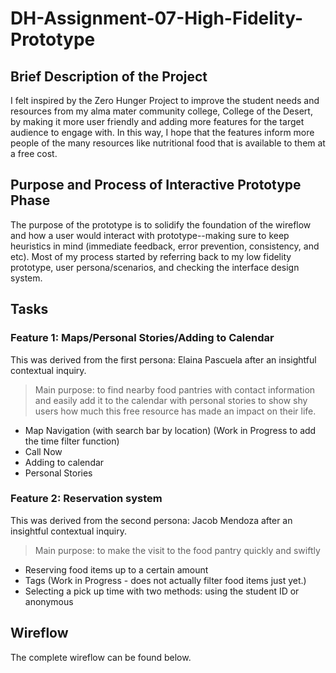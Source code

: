 # DH-Assignment-07-High-Fidelity-Prototype
## Brief Description of the Project
I felt inspired by the Zero Hunger Project to improve the student needs and resources from my alma mater community college, College of the Desert, by making it more user friendly and adding more features for the target audience to engage with. In this way, I hope that the features inform more people of the many resources like nutritional food that is available to them at a free cost.

## Purpose and Process of Interactive Prototype Phase
The purpose of the prototype is to solidify the foundation of the wireflow and how a user would interact with prototype--making sure to keep heuristics in mind (immediate feedback, error prevention, consistency, and etc). Most of my process started by referring back to my low fidelity prototype, user persona/scenarios, and checking the interface design system. 

## Tasks
### Feature 1: Maps/Personal Stories/Adding to Calendar
This was derived from the first persona: Elaina Pascuela after an insightful contextual inquiry. 

> Main purpose: to find nearby food pantries with contact information and easily add it to the calendar with personal stories to show shy users how much this free resource has made an impact on their life.

- Map Navigation (with search bar by location) (Work in Progress to add the time filter function)
- Call Now
- Adding to calendar
- Personal Stories

### Feature 2: Reservation system
This was derived from the second persona: Jacob Mendoza after an insightful contextual inquiry. 
> Main purpose: to make the visit to the food pantry quickly and swiftly
- Reserving food items up to a certain amount
- Tags (Work in Progress - does not actually filter food items just yet.) 
- Selecting a pick up time with two methods: using the student ID or anonymous

## Wireflow 
The complete wireflow can be found below. 


